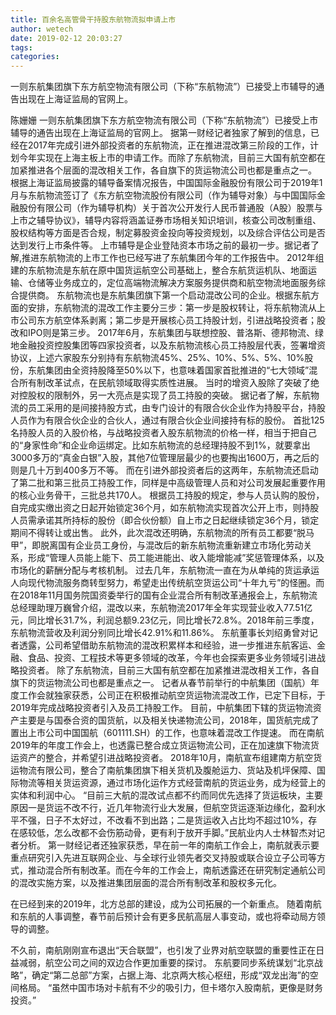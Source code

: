 ```yaml
---
title: 百余名高管骨干持股东航物流拟申请上市
author: wetech
date: 2019-02-12 20:03:27
tags: 
categories: 
---
```

一则东航集团旗下东方航空物流有限公司（下称“东航物流”）已接受上市辅导的通告出现在上海证监局的官网上。
<!-- more -->
陈姗姗
一则东航集团旗下东方航空物流有限公司（下称“东航物流”）已接受上市辅导的通告出现在上海证监局的官网上。
据第一财经记者独家了解到的信息，已经在2017年完成引进外部投资者的东航物流，正在推进混改第三阶段的工作，计划今年实现在上海主板上市的申请工作。而除了东航物流，目前三大国有航空都在加紧推进各个层面的混改相关工作，各自旗下的货运物流公司也都是重点之一。
根据上海证监局披露的辅导备案情况报告，中国国际金融股份有限公司于2019年1月与东航物流签订了《东方航空物流股份有限公司（作为辅导对象）与中国国际金融股份有限公司（作为辅导机构）关于首次公开发行人民币普通股（A股）股票与上市之辅导协议》，辅导内容将涵盖证券市场相关知识培训，核查公司改制重组、股权结构等方面是否合规，制定募股资金投向等投资规划，以及综合评估公司是否达到发行上市条件等。
上市辅导是企业登陆资本市场之前的最初一步。据记者了解,推进东航物流的上市工作也已经写进了东航集团今年的工作报告中。
2012年组建的东航物流是东航在原中国货运航空公司基础上，整合东航货运机队、地面运输、仓储等业务成立的，定位高端物流解决方案服务提供商和航空物流地面服务综合提供商。
东航物流也是东航集团旗下第一个启动混改公司的企业。根据东航方面的安排，东航物流的混改工作主要分三步：第一步是股权转让，将东航物流从上市公司东方航空体系剥离；第二步是开展核心员工持股计划，引进战略投资者；股改和IPO则是第三步。
2017年6月，东航集团与联想控股、普洛斯、德邦物流、绿地金融投资控股集团等四家投资者，以及东航物流核心员工持股层代表，签署增资协议，上述六家股东分别持有东航物流45%、25%、10%、5%、5%、10%股份，东航集团由全资持股降至50%以下，也意味着国家首批推进的“七大领域”混合所有制改革试点，在民航领域取得实质性进展。
当时的增资入股除了突破了绝对控股权的限制外，另一大亮点是实现了员工持股的突破。
据记者了解，东航物流的员工采用的是间接持股方式，由专门设计的有限合伙企业作为持股平台，持股人员作为有限合伙企业的合伙人，通过有限合伙企业间接持有标的股份。
首批125名持股人员的入股价格，与战略投资者入股东航物流的价格一样，相当于把自己的“身家性命”和企业命运绑定。比如东航物流的总经理持股不到1%，就要拿出3000多万的“真金白银”入股，其他7位管理层最少的也要掏出1600万，再之后的则是几十万到400多万不等。
而在引进外部投资者后的这两年，东航物流还启动了第二批和第三批员工持股工作，同样是中高级管理人员和对公司发展起重要作用的核心业务骨干，三批总共170人。
根据员工持股的规定，参与人员认购的股份，自完成实缴出资之日起开始锁定36个月，如东航物流实现首次公开上市，则持股人员需承诺其所持标的股份（即合伙份额）自上市之日起继续锁定36个月，锁定期间不得转让或出售。
此外，此次混改还明确，东航物流的所有员工都要“脱马甲”，即脱离国有企业员工身份，与混改后的新东航物流重新建立市场化劳动关系，形成“管理人员能上能下、员工能进能出、收入能增能减”奖惩管理体系，以及市场化的薪酬分配与考核机制。
过去几年，东航物流一直在为从单纯的货运承运人向现代物流服务商转型努力，希望走出传统航空货运公司“十年九亏”的怪圈。而在2018年11月国务院国资委举行的国有企业混合所有制改革通报会上，东航物流总经理助理万巍曾介绍，混改以来，东航物流2017年全年实现营业收入77.51亿元，同比增长31.7%，利润总额9.23亿元，同比增长72.8%。2018年前三季度，东航物流营收及利润分别同比增长42.91%和11.86%。
东航董事长刘绍勇曾对记者透露，公司希望借助东航物流的混改积累样本和经验，进一步推进东航客运、金融、食品、投资、工程技术等更多领域的改革，今年也会探索更多业务领域引进战略投资者。
除了东航物流，目前三大国有航空都在加紧推进混改相关工作，各自旗下的货运物流公司也都是重点之一。
记者从春节前举行的中航集团（国航）年度工作会就独家获悉，公司正在积极推动航空货运物流混改工作，已定下目标，于2019年完成战略投资者引入及员工持股工作。
目前，中航集团下辖的货运物流资产主要是与国泰合资的国货航，以及相关快递物流公司，2018年，国货航完成了置出上市公司中国国航（601111.SH）的工作，也意味着混改工作提速。
而在南航2019年的年度工作会上，也透露已整合成立货运物流公司，正在加速旗下物流货运资产的整合，并希望引进战略投资者。
2018年10月，南航宣布组建南方航空货运物流有限公司，整合了南航集团旗下相关货机及腹舱运力、货站及机坪保障、国际物流等相关货运资源，通过市场化运作方式经营南航的货运业务，成为经营上的实体和利润中心。
“目前三大航的混改试点都不约而同优先选择了货运板块，主要原因一是货运不改不行，近几年物流行业大发展，但航空货运逐渐边缘化，盈利水平不强，日子不太好过，不改看不到出路；二是货运收入占比均不超过10%，存在感较低，怎么改都不会伤筋动骨，更有利于放开手脚。”民航业内人士林智杰对记者分析。
第一财经记者还独家获悉，早在前一年的南航工作会上，南航就表示要重点研究引入先进互联网企业、与全球行业领先者交叉持股或联合设立子公司等方式，推动混合所有制改革。而在今年的工作会上，南航透露还在研究制定通航公司的混改实施方案，以及推进集团层面的混合所有制改革和股权多元化。
 
 
在已经到来的2019年，北方总部的建设，成为公司拓展的一个新重点。
随着南航和东航的人事调整，春节前后预计会有更多民航高层人事变动，或也将牵动局方领导的调整。
不久前，南航刚刚宣布退出“天合联盟”，也引发了业界对航空联盟的重要性正在日益减弱，航空公司之间的双边合作更加重要的探讨。
东航要同步系统谋划“北京战略”，确定“第二总部”方案，占据上海、北京两大核心枢纽，形成“双龙出海”的空间格局。
“虽然中国市场对卡航有不少的吸引力，但卡塔尔入股南航，更像是财务投资。”
